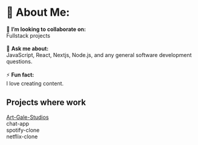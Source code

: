 # 💫 About Me:
👯 **I’m looking to collaborate on:**  <br>Fullstack projects<br><br>💬 **Ask me about:**  <br>JavaScript, React, Nextjs, Node.js, and any general software development questions.<br><br>⚡ **Fun fact:**  <br>I love creating content.


## Projects where work
[Art-Gale-Studios](https://art-gale-studios.vercel.app)<br>
chat-app<br>
spotify-clone<br>
netflix-clone<br>
